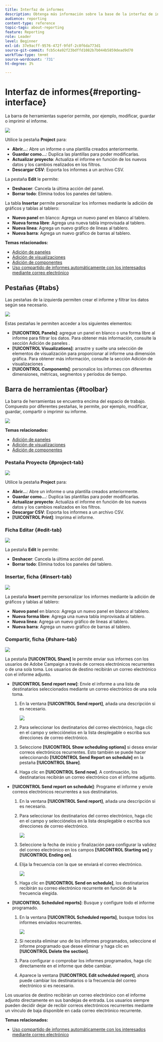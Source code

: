 ```yaml
---
title: Interfaz de informes
description: Obtenga más información sobre la base de la interfaz de informes dinámicos y cómo navegar por las distintas pestañas y menús.
audience: reporting
content-type: reference
topic-tags: about-reporting
feature: Reporting
role: Leader
level: Beginner
exl-id: 37e9acff-9576-472f-9fdf-2c0f6da773d1
source-git-commit: fcb5c4a92f23bdffd1082b7b044b5859dead9d70
workflow-type: tm+mt
source-wordcount: '731'
ht-degree: 3%

---
```


# Interfaz de informes{#reporting-interface}

La barra de herramientas superior permite, por ejemplo, modificar, guardar o imprimir el informe.

![](assets/dynamic_report_toolbar.png)

Utilice la pestaña **Project** para:

* **Abrir...**: Abre un informe o una plantilla creados anteriormente.
* **Guardar como...**: Duplica las plantillas para poder modificarlas.
* **Actualizar proyecto**: Actualiza el informe en función de los nuevos datos y los cambios realizados en los filtros.
* **Descargar CSV**: Exporta los informes a un archivo CSV.

La pestaña **Edit** le permite:

* **Deshacer**: Cancela la última acción del panel.
* **Borrar todo**: Elimina todos los paneles del tablero.

La tabla **Insertar** permite personalizar los informes mediante la adición de gráficos y tablas al tablero:

* **Nuevo panel** en blanco: Agrega un nuevo panel en blanco al tablero.
* **Nueva forma libre**: Agrega una nueva tabla improvisada al tablero.
* **Nueva línea**: Agrega un nuevo gráfico de líneas al tablero.
* **Nueva barra**: Agrega un nuevo gráfico de barras al tablero.

**Temas relacionados:**

* [Adición de paneles](../../reporting/using/adding-panels.md)
* [Adición de visualizaciones](../../reporting/using/adding-visualizations.md)
* [Adición de componentes](../../reporting/using/adding-components.md)
* [Uso compartido de informes automáticamente con los interesados mediante correo electrónico](https://helpx.adobe.com/campaign/kb/simplify-campaign-management.html#Reportandshareinsightswithallstakeholders)

## Pestañas {#tabs}

Las pestañas de la izquierda permiten crear el informe y filtrar los datos según sea necesario.

![](assets/dynamic_report_interface.png)

Estas pestañas le permiten acceder a los siguientes elementos:

* **[!UICONTROL Panels]**: agregue un panel en blanco o una forma libre al informe para filtrar los datos. Para obtener más información, consulte la sección Adición de paneles .
* **[!UICONTROL Visualizations]**: arrastre y suelte una selección de elementos de visualización para proporcionar al informe una dimensión gráfica. Para obtener más información, consulte la sección Adición de visualizaciones .
* **[!UICONTROL Components]**: personalice los informes con diferentes dimensiones, métricas, segmentos y períodos de tiempo.

## Barra de herramientas {#toolbar}

La barra de herramientas se encuentra encima del espacio de trabajo. Compuesto por diferentes pestañas, le permite, por ejemplo, modificar, guardar, compartir o imprimir su informe.

![](assets/dynamic_report_toolbar.png)

**Temas relacionados:**

* [Adición de paneles](../../reporting/using/adding-panels.md)
* [Adición de visualizaciones](../../reporting/using/adding-visualizations.md)
* [Adición de componentes](../../reporting/using/adding-components.md)

### Pestaña Proyecto {#project-tab}

![](assets/tab_project.png)

Utilice la pestaña **Project** para:

* **Abrir...**: Abre un informe o una plantilla creados anteriormente.
* **Guardar como...**: Duplica las plantillas para poder modificarlas.
* **Actualizar proyecto**: Actualiza el informe en función de los nuevos datos y los cambios realizados en los filtros.
* **Descargar CSV**: Exporta los informes a un archivo CSV.
* **[!UICONTROL Print]**: Imprima el informe.

### Ficha Editar {#edit-tab}

![](assets/tab_edit.png)

La pestaña **Edit** le permite:

* **Deshacer**: Cancela la última acción del panel.
* **Borrar todo**: Elimina todos los paneles del tablero.

### Insertar, ficha {#insert-tab}

![](assets/tab_insert.png)

La pestaña **Insert** permite personalizar los informes mediante la adición de gráficos y tablas al tablero:

* **Nuevo panel** en blanco: Agrega un nuevo panel en blanco al tablero.
* **Nueva forma libre**: Agrega una nueva tabla improvisada al tablero.
* **Nueva línea**: Agrega un nuevo gráfico de líneas al tablero.
* **Nueva barra**: Agrega un nuevo gráfico de barras al tablero.

### Compartir, ficha {#share-tab}

![](assets/tab_share_1.png)

La pestaña **[!UICONTROL Share]** le permite enviar sus informes con los usuarios de Adobe Campaign a través de correos electrónicos recurrentes o de una sola toma. Los usuarios de destino recibirán un correo electrónico con el informe adjunto.

* **[!UICONTROL Send report now]**: Envíe el informe a una lista de destinatarios seleccionados mediante un correo electrónico de una sola toma.

   1. En la ventana **[!UICONTROL Send report]**, añada una descripción si es necesario.

      ![](assets/tab_share_4.png)

   1. Para seleccionar los destinatarios del correo electrónico, haga clic en el campo y selecciónelos en la lista desplegable o escriba sus direcciones de correo electrónico.
   1. Seleccione **[!UICONTROL Show scheduling options]** si desea enviar correos electrónicos recurrentes. Esto también se puede hacer seleccionando **[!UICONTROL Send Report on schedule]** en la pestaña **[!UICONTROL Share]**.
   1. Haga clic en **[!UICONTROL Send now]**. A continuación, los destinatarios recibirán un correo electrónico con el informe adjunto.

* **[!UICONTROL Send report on schedule]**: Programe el informe y envíe correos electrónicos recurrentes a sus destinatarios.

   1. En la ventana **[!UICONTROL Send report]**, añada una descripción si es necesario.
   1. Para seleccionar los destinatarios del correo electrónico, haga clic en el campo y selecciónelos en la lista desplegable o escriba sus direcciones de correo electrónico.

      ![](assets/tab_share_5.png)

   1. Seleccione la fecha de inicio y finalización para configurar la validez del correo electrónico en los campos **[!UICONTROL Starting on]** y **[!UICONTROL Ending on]**.
   1. Elija la frecuencia con la que se enviará el correo electrónico.

      ![](assets/tab_share_2.png)

   1. Haga clic en **[!UICONTROL Send on schedule]**, los destinatarios recibirán su correo electrónico recurrente en función de la frecuencia elegida.

* **[!UICONTROL Scheduled reports]**: Busque y configure todo el informe programado.

   1. En la ventana **[!UICONTROL Scheduled reports]**, busque todos los informes enviados recurrentes.

      ![](assets/tab_share_3.png)

   1. Si necesita eliminar uno de los informes programados, seleccione el informe programado que desee eliminar y haga clic en **[!UICONTROL Delete the section]**.
   1. Para configurar o comprobar los informes programados, haga clic directamente en el informe que debe cambiar.
   1. Aparece la ventana **[!UICONTROL Edit scheduled report]**, ahora puede cambiar los destinatarios o la frecuencia del correo electrónico si es necesario.

Los usuarios de destino recibirán un correo electrónico con el informe adjunto directamente en sus bandejas de entrada. Los usuarios siempre pueden decidir dejar de recibir correos electrónicos recurrentes mediante un vínculo de baja disponible en cada correo electrónico recurrente.

**Temas relacionados:**

* [Uso compartido de informes automáticamente con los interesados mediante correo electrónico](https://helpx.adobe.com/campaign/kb/simplify-campaign-management.html#Reportandshareinsightswithallstakeholders)
